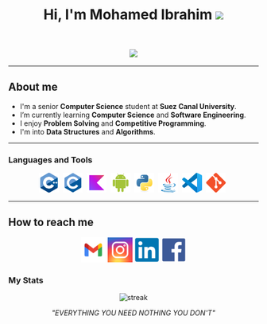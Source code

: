<h1 align="center">
    Hi, I'm Mohamed Ibrahim
    <img src="https://media.giphy.com/media/hvRJCLFzcasrR4ia7z/giphy.gif" width="30px"/>
     <div align="center">
    <img src="https://komarev.com/ghpvc/?username=your-github-mohamedibrahim3-lt&style=flat-square&color=orange" alt=""/>
  </div>
  </h1>
  <p align="center">
  <a href="https://github.com/DenverCoder1/readme-typing-svg">
  <img src="https://readme-typing-svg.herokuapp.com?font=Raleway&size=27&color=F75D0E&center=true&vCenter=true&width=500&height=100&lines=Software+Engineer;Mobile+Application+Developer">
    </a>
    
  
  <hr>

## About me

- I'm a senior **Computer Science** student at **Suez Canal University**.
- I’m currently learning **Computer Science** and **Software Engineering**.
- I enjoy **Problem Solving** and **Competitive Programming**.
- I'm into **Data Structures** and **Algorithms**.
<hr> 
  
  
  ### Languages and Tools
  <div align="center">
    <img src="https://github.com/devicons/devicon/blob/master/icons/cplusplus/cplusplus-original.svg" title="Cplusplus" alt="Cplusplus" width="40" height="40"/>&nbsp;
    <img src="https://github.com/devicons/devicon/blob/master/icons/c/c-original.svg" title="C" alt="C" width="40" height="40"/>&nbsp;
    <img src="https://github.com/devicons/devicon/blob/master/icons/kotlin/kotlin-original.svg" title="Kotlin" alt="Kotlin" width="40" height="40"/>&nbsp;
    <img src="https://github.com/devicons/devicon/blob/master/icons/android/android-plain.svg" title="Android" alt="Android-Studio" width="40" height="40"/>&nbsp;
    <img src="https://github.com/devicons/devicon/blob/master/icons/python/python-original.svg" title="Python" alt="Python" width="40" height="40"/>&nbsp;
    <img src="https://github.com/devicons/devicon/blob/master/icons/java/java-original.svg" title="Java" alt="Java" width="40" height="40"/>&nbsp;
    <img src="https://github.com/devicons/devicon/blob/master/icons/vscode/vscode-original.svg" title="vscode" alt="vscode" width="40" height="40"/>&nbsp;
    <img src="https://github.com/devicons/devicon/blob/master/icons/git/git-original.svg" title="Git" alt="Git" width="40" height="40"/>&nbsp;
  </div>
  
  ---
  ## How to reach me

<p align="center">
	<a href="mailto:mahamedibra3232@gmail.com" target = "_blank"><img img src="https://github.com/edent/SuperTinyIcons/blob/master/images/svg/gmail.svg" alt="Gmail" title="gmail" width="50px"/></a>
	<a href="https://www.instagram.com/mohamedebnibrahim/" target = "_blank"><img src="https://github.com/edent/SuperTinyIcons/blob/master/images/svg/instagram.svg" alt="Instagram" title="Instagram" width="50px"/></a>
	<a href="https://www.linkedin.com/in/mohamedibrahimabdelalim/" target = "_blank"><img src="https://github.com/devicons/devicon/blob/master/icons/linkedin/linkedin-original.svg" alt="LinkedIn" width="50px" title="linkedin"/></a>
	<a href="https://www.facebook.com/MohamedIbrahim32" target = "_blank"><img src="https://github.com/devicons/devicon/blob/master/icons/facebook/facebook-plain.svg" alt="Facebook" title="facebook" width="50px"/></a>
    
    
</p>
  
  ### My Stats
  <p align="center">
	<img src="https://github-readme-streak-stats.herokuapp.com/?user=mohamedibrahim3&theme=react" alt="streak"/> <br>
	<a href="https://github.com/mohamedibrahim3">
</a> 
</p>
<div align="center">
  <i>"EVERYTHING YOU NEED
	NOTHING YOU DON'T"</i>
</div>
